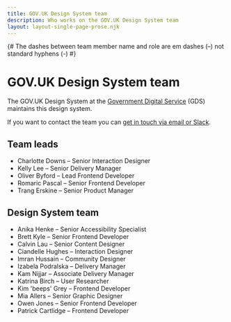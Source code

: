 ```yaml
---
title: GOV.UK Design System team
description: Who works on the GOV.UK Design System team
layout: layout-single-page-prose.njk
---
```


{# The dashes between team member name and role are em dashes (–) not standard hyphens (-) #}

# GOV.UK Design System team

The GOV.UK Design System at the [Government Digital Service](https://www.gov.uk/government/organisations/government-digital-service) (GDS) maintains this design system.

If you want to contact the team you can [get in touch via email or Slack](/get-in-touch/).

## Team leads

- Charlotte Downs – Senior Interaction Designer
- Kelly Lee – Senior Delivery Manager
- Oliver Byford – Lead Frontend Developer
- Romaric Pascal – Senior Frontend Developer
- Trang Erskine – Senior Product Manager

## Design System team

- Anika Henke – Senior Accessibility Specialist
- Brett Kyle – Senior Frontend Developer
- Calvin Lau – Senior Content Designer
- Ciandelle Hughes – Interaction Designer
- Imran Hussain – Community Designer
- Izabela Podralska – Delivery Manager
- Kam Nijjar – Associate Delivery Manager
- Katrina Birch – User Researcher
- Kim 'beeps' Grey – Frontend Developer
- Mia Allers – Senior Graphic Designer
- Owen Jones – Senior Frontend Developer
- Patrick Cartlidge – Frontend Developer
